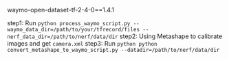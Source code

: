waymo-open-dataset-tf-2-4-0==1.4.1

step1: Run `python process_waymo_script.py --waymo_data_dir=/path/to/your/tfrecord/files --nerf_data_dir=/path/to/nerf/data/dir`
step2: Using Metashape to calibrate images and get `camera.xml`
step3: Run `python python convert_metashape_to_waymo_script.py --datadir=/path/to/nerf/data/dir`
